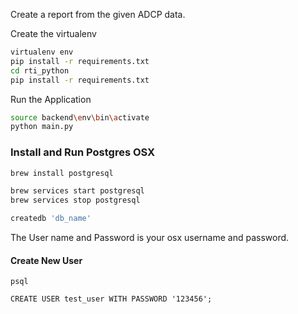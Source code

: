 Create a report from the given ADCP data.

Create the virtualenv

```bash
virtualenv env
pip install -r requirements.txt
cd rti_python
pip install -r requirements.txt
```

Run the Application

```bash
source backend\env\bin\activate
python main.py
```

### Install and Run Postgres OSX
```bash
brew install postgresql
```

```bash
brew services start postgresql
brew services stop postgresql
```

```bash
createdb 'db_name'
```
The User name and Password is your osx username and password.

#### Create New User
```postgres-sql
psql
 
CREATE USER test_user WITH PASSWORD '123456';
```
